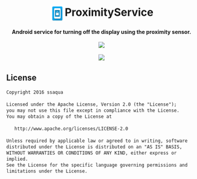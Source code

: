 <h1 align="center"><img src="/app/src/main/res/mipmap-xxxhdpi/ic_launcher.png" align="top" height="40">ProximityService</h1>

<h4 align="center">Android service for turning off the display using the proximity sensor.</h4>

<p align="center">
  <a href="https://circleci.com/gh/ssaqua/ProximityService">
    <img src="https://circleci.com/gh/ssaqua/ProximityService.svg?style=shield">
  </a>
</p>

<p align="center">
  <a href="https://play.google.com/store/apps/details?id=ss.proximityservice">
    <img src="https://play.google.com/intl/en_us/badges/images/generic/en_badge_web_generic.png" height="100">
  </a>
</p>

## License


    Copyright 2016 ssaqua

    Licensed under the Apache License, Version 2.0 (the "License");
    you may not use this file except in compliance with the License.
    You may obtain a copy of the License at

       http://www.apache.org/licenses/LICENSE-2.0

    Unless required by applicable law or agreed to in writing, software
    distributed under the License is distributed on an "AS IS" BASIS,
    WITHOUT WARRANTIES OR CONDITIONS OF ANY KIND, either express or implied.
    See the License for the specific language governing permissions and
    limitations under the License.

